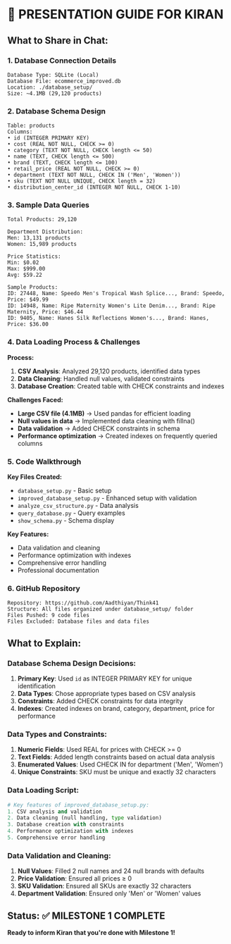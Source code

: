 # 🎯 **PRESENTATION GUIDE FOR KIRAN**

## **What to Share in Chat:**

### 1. **Database Connection Details**
```
Database Type: SQLite (Local)
Database File: ecommerce_improved.db
Location: ./database_setup/
Size: ~4.1MB (29,120 products)
```

### 2. **Database Schema Design**
```
Table: products
Columns:
• id (INTEGER PRIMARY KEY)
• cost (REAL NOT NULL, CHECK >= 0)
• category (TEXT NOT NULL, CHECK length <= 50)
• name (TEXT, CHECK length <= 500)
• brand (TEXT, CHECK length <= 100)
• retail_price (REAL NOT NULL, CHECK >= 0)
• department (TEXT NOT NULL, CHECK IN ('Men', 'Women'))
• sku (TEXT NOT NULL UNIQUE, CHECK length = 32)
• distribution_center_id (INTEGER NOT NULL, CHECK 1-10)
```

### 3. **Sample Data Queries**
```
Total Products: 29,120

Department Distribution:
Men: 13,131 products
Women: 15,989 products

Price Statistics:
Min: $0.02
Max: $999.00
Avg: $59.22

Sample Products:
ID: 27448, Name: Speedo Men's Tropical Wash Splice..., Brand: Speedo, Price: $49.99
ID: 14948, Name: Ripe Maternity Women's Lite Denim..., Brand: Ripe Maternity, Price: $46.44
ID: 9405, Name: Hanes Silk Reflections Women's..., Brand: Hanes, Price: $36.00
```

### 4. **Data Loading Process & Challenges**

**Process:**
1. **CSV Analysis**: Analyzed 29,120 products, identified data types
2. **Data Cleaning**: Handled null values, validated constraints
3. **Database Creation**: Created table with CHECK constraints and indexes

**Challenges Faced:**
- **Large CSV file (4.1MB)** → Used pandas for efficient loading
- **Null values in data** → Implemented data cleaning with fillna()
- **Data validation** → Added CHECK constraints in schema
- **Performance optimization** → Created indexes on frequently queried columns

### 5. **Code Walkthrough**

**Key Files Created:**
- `database_setup.py` - Basic setup
- `improved_database_setup.py` - Enhanced setup with validation
- `analyze_csv_structure.py` - Data analysis
- `query_database.py` - Query examples
- `show_schema.py` - Schema display

**Key Features:**
- Data validation and cleaning
- Performance optimization with indexes
- Comprehensive error handling
- Professional documentation

### 6. **GitHub Repository**
```
Repository: https://github.com/Aadthiyan/Think41
Structure: All files organized under database_setup/ folder
Files Pushed: 9 code files
Files Excluded: Database files and data files
```

## **What to Explain:**

### **Database Schema Design Decisions:**
1. **Primary Key**: Used `id` as INTEGER PRIMARY KEY for unique identification
2. **Data Types**: Chose appropriate types based on CSV analysis
3. **Constraints**: Added CHECK constraints for data integrity
4. **Indexes**: Created indexes on brand, category, department, price for performance

### **Data Types and Constraints:**
1. **Numeric Fields**: Used REAL for prices with CHECK >= 0
2. **Text Fields**: Added length constraints based on actual data analysis
3. **Enumerated Values**: Used CHECK IN for department ('Men', 'Women')
4. **Unique Constraints**: SKU must be unique and exactly 32 characters

### **Data Loading Script:**
```python
# Key features of improved_database_setup.py:
1. CSV analysis and validation
2. Data cleaning (null handling, type validation)
3. Database creation with constraints
4. Performance optimization with indexes
5. Comprehensive error handling
```

### **Data Validation and Cleaning:**
1. **Null Values**: Filled 2 null names and 24 null brands with defaults
2. **Price Validation**: Ensured all prices ≥ 0
3. **SKU Validation**: Ensured all SKUs are exactly 32 characters
4. **Department Validation**: Ensured only 'Men' or 'Women' values

## **Status: ✅ MILESTONE 1 COMPLETE**

**Ready to inform Kiran that you're done with Milestone 1!** 